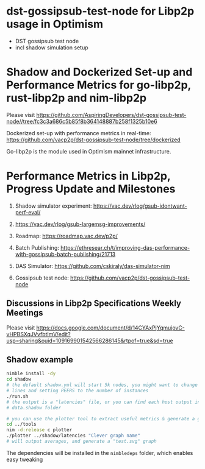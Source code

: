 # dst-gossipsub-test-node for Libp2p usage in Optimism

* DST gossipsub test node
* incl shadow simulation setup

# Shadow and Dockerized Set-up and Performance Metrics for go-libp2p, rust-libp2p and nim-libp2p

Please visit https://github.com/AspiringDevelopers/dst-gossipsub-test-node//tree/fc3c3a686c5b85f8b364148887b258f1325b10e6 

Dockerized set-up with performance metrics in real-time: https://github.com/vacp2p/dst-gossipsub-test-node/tree/dockerized

Go-libp2p is the module used in Optimism mainnet infrastructure.


# Performance Metrics in Libp2p, Progress Update and Milestones

1. Shadow simulator experiment: https://vac.dev/rlog/gsub-idontwant-perf-eval/

2. https://vac.dev/rlog/gsub-largemsg-improvements/

3. Roadmap: https://roadmap.vac.dev/p2p/

4. Batch Publishing: https://ethresear.ch/t/improving-das-performance-with-gossipsub-batch-publishing/21713

5. DAS Simulator: https://github.com/cskiraly/das-simulator-nim

6. Gossipsub test node: https://github.com/vacp2p/dst-gossipsub-test-node

## Discussions in Libp2p Specifications Weekly Meetings

   Please visit https://docs.google.com/document/d/14CYAxPjYqmujovC-vHPBSXqJVvfbtImV/edit?usp=sharing&ouid=109169901542566286145&rtpof=true&sd=true 


## Shadow example

```sh
nimble install -dy
cd shadow
# the default shadow.yml will start 5k nodes, you might want to change that by removing
# lines and setting PEERS to the number of instances
./run.sh
# the output is a "latencies" file, or you can find each host output in the
# data.shadow folder

# you can use the plotter tool to extract useful metrics & generate a graph
cd ../tools
nim -d:release c plotter
./plotter ../shadow/latencies "Clever graph name"
# will output averages, and generate a "test.svg" graph
```

The dependencies will be installed in the `nimbledeps` folder, which enables easy tweaking
